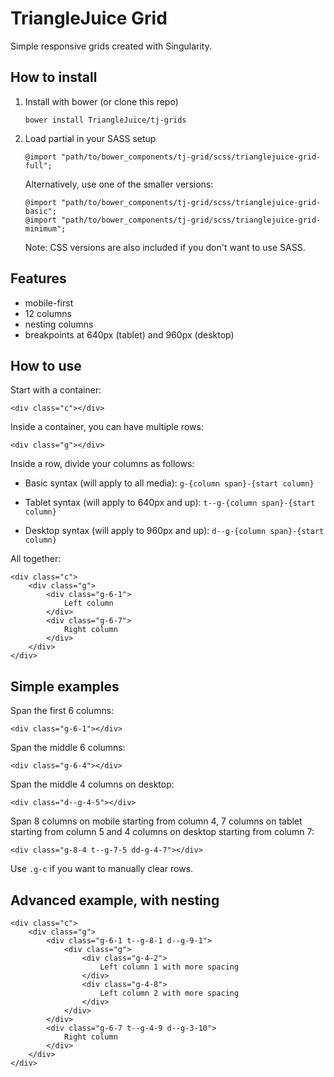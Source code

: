# TriangleJuice Grid

Simple responsive grids created with Singularity.

## How to install

1. Install with bower (or clone this repo)

	```
	bower install TriangleJuice/tj-grids
	```

2. Load partial in your SASS setup

	```
	@import "path/to/bower_components/tj-grid/scss/trianglejuice-grid-full";
	```

	Alternatively, use one of the smaller versions:

	```
	@import "path/to/bower_components/tj-grid/scss/trianglejuice-grid-basic";
	@import "path/to/bower_components/tj-grid/scss/trianglejuice-grid-minimum";
	```

	Note: CSS versions are also included if you don't want to use SASS.

## Features

- mobile-first
- 12 columns
- nesting columns
- breakpoints at 640px (tablet) and 960px (desktop)

## How to use

Start with a container:

```
<div class="c"></div>
```

Inside a container, you can have multiple rows:

```
<div class="g"></div>
```

Inside a row, divide your columns as follows:

-	Basic syntax (will apply to all media):
	`g-{column span}-{start column}`

-	Tablet syntax (will apply to 640px and up):
	`t--g-{column span}-{start column}`

-	Desktop syntax (will apply to 960px and up):
	`d--g-{column span}-{start column}`

All together:

```
<div class="c">
	<div class="g">
		<div class="g-6-1">
			Left column
		</div>
		<div class="g-6-7">
			Right column
		</div>
	</div>
</div>
```

## Simple examples

Span the first 6 columns:

```
<div class="g-6-1"></div>
```

Span the middle 6 columns:

```
<div class="g-6-4"></div>
```

Span the middle 4 columns on desktop:

```
<div class="d--g-4-5"></div>
```

Span 8 columns on mobile starting from column 4, 7 columns on tablet starting from column 5 and 4 columns on desktop starting from column 7:

```
<div class="g-8-4 t--g-7-5 dd-g-4-7"></div>
```

Use `.g-c` if you want to manually clear rows.

## Advanced example, with nesting

```
<div class="c">
	<div class="g">
		<div class="g-6-1 t--g-8-1 d--g-9-1">
			<div class="g">
				<div class="g-4-2">
					Left column 1 with more spacing
				</div>
				<div class="g-4-8">
					Left column 2 with more spacing
				</div>
			</div>
		</div>
		<div class="g-6-7 t--g-4-9 d--g-3-10">
			Right column
		</div>
	</div>
</div>
```
